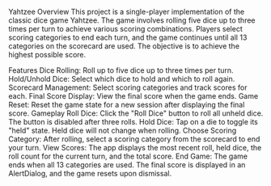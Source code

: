 Yahtzee 
Overview
This project is a single-player implementation of the classic dice game Yahtzee. The game involves rolling five dice up to three times per turn to achieve various scoring combinations. Players select scoring categories to end each turn, and the game continues until all 13 categories on the scorecard are used. The objective is to achieve the highest possible score.

Features
Dice Rolling: Roll up to five dice up to three times per turn.
Hold/Unhold Dice: Select which dice to hold and which to roll again.
Scorecard Management: Select scoring categories and track scores for each.
Final Score Display: View the final score when the game ends.
Game Reset: Reset the game state for a new session after displaying the final score.
Gameplay
Roll Dice: Click the "Roll Dice" button to roll all unheld dice. The button is disabled after three rolls.
Hold Dice: Tap on a die to toggle its "held" state. Held dice will not change when rolling.
Choose Scoring Category: After rolling, select a scoring category from the scorecard to end your turn.
View Scores: The app displays the most recent roll, held dice, the roll count for the current turn, and the total score.
End Game: The game ends when all 13 categories are used. The final score is displayed in an AlertDialog, and the game resets upon dismissal.
